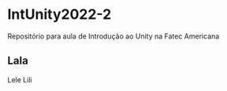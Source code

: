 # IntUnity2022-2
Repositório para aula de Introdução ao Unity na Fatec Americana

## Lala

Lele
Lili